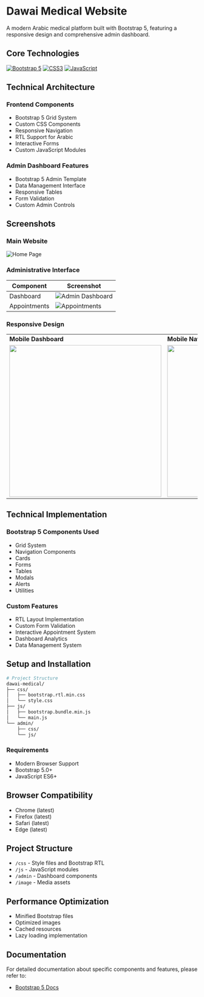 # Dawai Medical Website

A modern Arabic medical platform built with Bootstrap 5, featuring a responsive design and comprehensive admin dashboard.

## Core Technologies

[![Bootstrap 5](https://img.shields.io/badge/Bootstrap-5.0-7952B3?style=flat&logo=bootstrap&logoColor=white)](https://getbootstrap.com/)
[![CSS3](https://img.shields.io/badge/CSS3-1572B6?style=flat&logo=css3&logoColor=white)](https://www.w3.org/Style/CSS/)
[![JavaScript](https://img.shields.io/badge/JavaScript-F7DF1E?style=flat&logo=javascript&logoColor=black)](https://developer.mozilla.org/en-US/docs/Web/JavaScript)

## Technical Architecture

### Frontend Components
- Bootstrap 5 Grid System
- Custom CSS Components
- Responsive Navigation
- RTL Support for Arabic
- Interactive Forms
- Custom JavaScript Modules

### Admin Dashboard Features
- Bootstrap 5 Admin Template
- Data Management Interface
- Responsive Tables
- Form Validation
- Custom Admin Controls

## Screenshots

### Main Website
![Home Page](./image/image-website/home.png)

### Administrative Interface
| Component | Screenshot |
|-----------|------------|
| Dashboard | ![Admin Dashboard](./admin/assets/admin-image/admin_index.html.png) |
| Appointments | ![Appointments](./admin/assets/admin-image/adappointments.html.png) |

### Responsive Design
<table>
  <tr>
    <td><strong>Mobile Dashboard</strong></td>
    <td><strong>Mobile Navigation</strong></td>
  </tr>
  <tr>
    <td><img src="./admin/assets/admin-image/Mobile-admin.png" width="400"/></td>
    <td><img src="./admin/assets/admin-image/Mobile-admin-res.png" width="400"/></td>
  </tr>
</table>

## Technical Implementation

### Bootstrap 5 Components Used
- Grid System
- Navigation Components
- Cards
- Forms
- Tables
- Modals
- Alerts
- Utilities

### Custom Features
- RTL Layout Implementation
- Custom Form Validation
- Interactive Appointment System
- Dashboard Analytics
- Data Management System

## Setup and Installation

```bash
# Project Structure
dawai-medical/
├── css/
│   ├── bootstrap.rtl.min.css
│   └── style.css
├── js/
│   ├── bootstrap.bundle.min.js
│   └── main.js
└── admin/
    ├── css/
    └── js/
```

### Requirements
- Modern Browser Support
- Bootstrap 5.0+
- JavaScript ES6+

## Browser Compatibility
- Chrome (latest)
- Firefox (latest)
- Safari (latest)
- Edge (latest)

## Project Structure
- `/css` - Style files and Bootstrap RTL
- `/js` - JavaScript modules
- `/admin` - Dashboard components
- `/image` - Media assets

## Performance Optimization
- Minified Bootstrap files
- Optimized images
- Cached resources
- Lazy loading implementation

## Documentation
For detailed documentation about specific components and features, please refer to:
- [Bootstrap 5 Docs](https://getbootstrap.com/docs/5.2/getting-started/introduction/)
